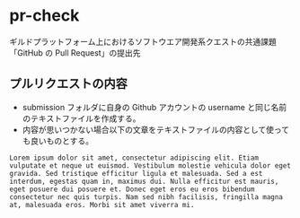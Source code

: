# pr-check
ギルドプラットフォーム上におけるソフトウエア開発系クエストの共通課題「GitHub の Pull Request」の提出先

## プルリクエストの内容
- submission フォルダに自身の Github アカウントの username と同じ名前のテキストファイルを作成する。
- 内容が思いつかない場合以下の文章をテキストファイルの内容として使っても良いものとする。

```
Lorem ipsum dolor sit amet, consectetur adipiscing elit. Etiam vulputate et neque ut euismod. Vestibulum molestie vehicula dolor eget gravida. Sed tristique efficitur ligula et malesuada. Sed a est interdum, egestas quam in, maximus dui. Nulla efficitur est mauris, eget posuere dui posuere et. Donec eget eros eu eros bibendum consectetur nec quis turpis. Nam sed nibh facilisis, fringilla magna at, malesuada eros. Morbi sit amet viverra mi.
```
